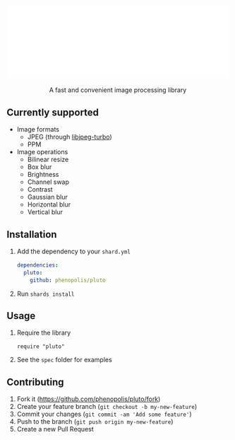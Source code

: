 <p align="center">
  <img
    alt="logo"
    src="https://raw.githubusercontent.com/phenopolis/pluto-logo/main/logo-white.png"
    width="720px"
  />
</p>

<p align="center">A fast and convenient image processing library</p>

## Currently supported

- Image formats
  - JPEG (through [libjpeg-turbo](https://github.com/libjpeg-turbo/libjpeg-turbo))
  - PPM
- Image operations
  - Bilinear resize
  - Box blur
  - Brightness
  - Channel swap
  - Contrast
  - Gaussian blur
  - Horizontal blur
  - Vertical blur

## Installation

1. Add the dependency to your `shard.yml`

   ```yaml
   dependencies:
     pluto:
       github: phenopolis/pluto
   ```

2. Run `shards install`

## Usage

1. Require the library

   ```crystal
   require "pluto"
   ```

2. See the `spec` folder for examples

## Contributing

1. Fork it (<https://github.com/phenopolis/pluto/fork>)
2. Create your feature branch (`git checkout -b my-new-feature`)
3. Commit your changes (`git commit -am 'Add some feature'`)
4. Push to the branch (`git push origin my-new-feature`)
5. Create a new Pull Request
